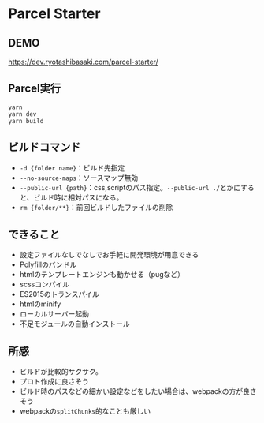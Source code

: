 # Parcel Starter
## DEMO
https://dev.ryotashibasaki.com/parcel-starter/

## Parcel実行
```
yarn
yarn dev
yarn build
```

## ビルドコマンド
- ```-d {folder name}```：ビルド先指定
- ```--no-source-maps```：ソースマップ無効
- ```--public-url {path}```：css,scriptのパス指定。```--public-url ./```とかにすると、ビルド時に相対パスになる。
- ```rm {folder/**}```：前回ビルドしたファイルの削除

## できること
- 設定ファイルなしでなしでお手軽に開発環境が用意できる
- Polyfillのバンドル
- htmlのテンプレートエンジンも動かせる（pugなど）
- scssコンパイル
- ES2015のトランスパイル
- htmlのminify
- ローカルサーバー起動
- 不足モジュールの自動インストール

## 所感
- ビルドが比較的サクサク。
- プロト作成に良さそう
- ビルド時のパスなどの細かい設定などをしたい場合は、webpackの方が良さそう
- webpackの```splitChunks```的なことも厳しい
